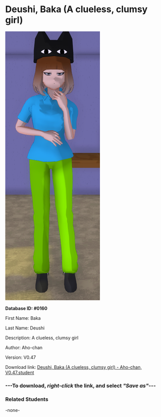 # Deushi, Baka (A clueless, clumsy girl)

<img src="../../Files/Images/Deushi, Baka (A clueless, clumsy girl).png" title="Deushi, Baka (A clueless, clumsy girl) - Aho-chan, V0.47">

**Database ID: #0160**

First Name: Baka

Last Name: Deushi

Description: A clueless, clumsy girl

Author: Aho-chan

Version: V0.47

Download link: <a href="https://raw.githubusercontent.com/Arbiter1223/Daigaku-Gurashi-Custom-Students/master/Files/Student%20Files/Deushi%2C%20Baka%20(A%20clueless%2C%20clumsy%20girl)%20-%20Aho-chan%2C%20V0.47.student">Deushi, Baka (A clueless, clumsy girl) - Aho-chan, V0.47.student</a>

### ---**To download, _right-click_ the link, and select _"Save as"_**---

### Related Students

-none-
